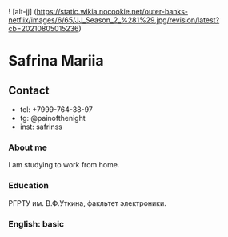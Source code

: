 ! [alt-jj] (https://static.wikia.nocookie.net/outer-banks-netflix/images/6/65/JJ_Season_2_%281%29.jpg/revision/latest?cb=20210805015236)
# Safrina Mariia
## Contact
* tel: +7999-764-38-97
* tg: @painofthenight
* inst: safrinss
### About me
I am studying to work from home.
### Education
РГРТУ им. В.Ф.Уткина, факльтет электроники.
### English: basic
